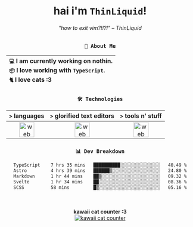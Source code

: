 <div align="center">
  
  # hai i'm `ThinLiquid`!
  ###### "how to exit vim?!!?!" – ThinLiquid
  
  ### `👤 About Me`

  | `💻`  I am currently working on **nothin**.<br/>`📦`  I love working with `TypeScript`.</br>`🐈`  I love cats :3 |
  |:---|

  
  ### `🛠️ Technologies`
  
  | `>` **languages**  | `>` **glorified text editors** | `>` **tools n' stuff** |
  |:------------------:|:------------------------------:|:----------------------:|
  | <img src="https://skillicons.dev/icons?i=ts,js,react" alt="web dev" height="40"/> | <img src="https://skillicons.dev/icons?i=vscode,neovim" alt="web dev" height="40"/> | <img src="https://skillicons.dev/icons?i=bash,git" alt="web dev" height="40"/> |
  
  ### `📊 Dev Breakdown`
  
  <!--START_SECTION:waka-->

```txt
TypeScript    7 hrs 35 mins   ██████████░░░░░░░░░░░░░░░   40.49 %
Astro         4 hrs 39 mins   ██████▒░░░░░░░░░░░░░░░░░░   24.80 %
Markdown      1 hr 44 mins    ██▒░░░░░░░░░░░░░░░░░░░░░░   09.32 %
Svelte        1 hr 34 mins    ██░░░░░░░░░░░░░░░░░░░░░░░   08.36 %
SCSS          58 mins         █▒░░░░░░░░░░░░░░░░░░░░░░░   05.16 %
```

<!--END_SECTION:waka-->
  
  <br/><br/>
  <b>kawaii cat counter :3</b><br/>
  [![kawaii cat counter](https://count.getloli.com/get/@ThinLiquid?theme=moebooru)](https://moe-counter.glitch.me)
</div>
